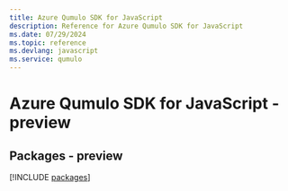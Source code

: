 ```yaml
---
title: Azure Qumulo SDK for JavaScript
description: Reference for Azure Qumulo SDK for JavaScript
ms.date: 07/29/2024
ms.topic: reference
ms.devlang: javascript
ms.service: qumulo
---
```

# Azure Qumulo SDK for JavaScript - preview
## Packages - preview
[!INCLUDE [packages](qumulo-index.md)]